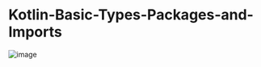 # Kotlin-Basic-Types-Packages-and-Imports
![image](https://user-images.githubusercontent.com/85553852/148170336-d3340bf4-e184-486c-bbe4-bd34cde6bb22.png)
